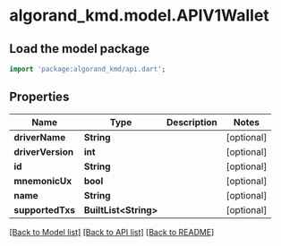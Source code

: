 # algorand_kmd.model.APIV1Wallet

## Load the model package
```dart
import 'package:algorand_kmd/api.dart';
```

## Properties
Name | Type | Description | Notes
------------ | ------------- | ------------- | -------------
**driverName** | **String** |  | [optional] 
**driverVersion** | **int** |  | [optional] 
**id** | **String** |  | [optional] 
**mnemonicUx** | **bool** |  | [optional] 
**name** | **String** |  | [optional] 
**supportedTxs** | **BuiltList&lt;String&gt;** |  | [optional] 

[[Back to Model list]](../README.md#documentation-for-models) [[Back to API list]](../README.md#documentation-for-api-endpoints) [[Back to README]](../README.md)


